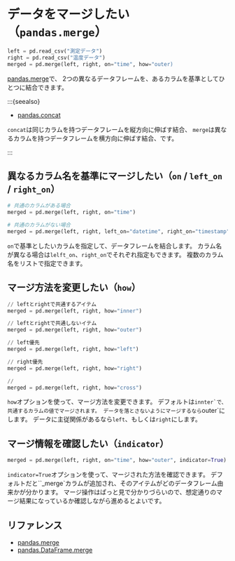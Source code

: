 # データをマージしたい（``pandas.merge``）

```python
left = pd.read_csv("測定データ")
right = pd.read_csv("温度データ")
merged = pd.merge(left, right, on="time", how="outer)
```

[pandas.merge](https://pandas.pydata.org/pandas-docs/stable/reference/api/pandas.merge.html)で、
2つの異なるデータフレームを、あるカラムを基準としてひとつに結合できます。

:::{seealso}

- [pandas.concat](./pandas-concat.md)

``concat``は同じカラムを持つデータフレームを縦方向に伸ばす結合、
``merge``は異なるカラムを持つデータフレームを横方向に伸ばす結合、です。

:::

## 異なるカラム名を基準にマージしたい（``on`` / ``left_on`` / ``right_on``）

```python
# 共通のカラムがある場合
merged = pd.merge(left, right, on="time")

# 共通のカラムがない場合
merged = pd.merge(left, right, left_on="datetime", right_on="timestamp")
```

``on``で基準としたいカラムを指定して、データフレームを結合します。
カラム名が異なる場合は``lelft_on``、``right_on``でそれぞれ指定もできます。
複数のカラム名をリストで指定できます。

## マージ方法を変更したい（``how``）

```python
// leftとrightで共通するアイテム
merged = pd.merge(left, right, how="inner")

// leftとrightで共通しないイテム
merged = pd.merge(left, right, how="outer")

// left優先
merged = pd.merge(left, right, how="left")

// right優先
merged = pd.merge(left, right, how="right")

//
merged = pd.merge(left, right, how="cross")
```

``how``オプションを使って、マージ方法を変更できます。
デフォルトは``innter`で、共通するカラムの値でマージされます。
データを落とさないようにマージするなら``outer`にします。
データに主従関係があるなら``left``、もしくは``right``にします。

## マージ情報を確認したい（``indicator``）

```python
merged = pd.merge(left, right, on="time", how="outer", indicator=True)
```

``indicator=True``オプションを使って、マージされた方法を確認できます。
デフォルトだと``_merge`カラムが追加され、そのアイテムがどのデータフレーム由来かが分かります。
マージ操作はぱっと見で分かりづらいので、想定通りのマージ結果になっているか確認しながら進めるとよいです。

## リファレンス

- [pandas.merge](https://pandas.pydata.org/pandas-docs/stable/reference/api/pandas.merge.html)
- [pandas.DataFrame.merge](https://pandas.pydata.org/pandas-docs/stable/reference/api/pandas.DataFrame.merge.html)
